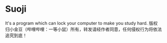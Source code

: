 # Suoji
It's a program which can lock your computer to make you study hard.
版权归小金豆（哔哩哔哩：一等小鼠）所有，转发请经作者同意，任何侵权行为将依法追究到底！
